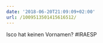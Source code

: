 ```yaml
---
date: '2018-06-20T21:09:09+02:00'
url: /1009513501415616512/
---
```

Isco hat keinen Vornamen? #IRAESP
